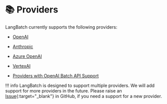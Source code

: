 # 📚 Providers

LangBatch currently supports the following providers:

<div class="grid cards" markdown>

- [OpenAI](./OpenAI.md)

- [Anthropic](./Anthropic.md)

- [Azure OpenAI](./AzureOpenAI.md)

- [VertexAI](./VertexAI.md)

- [Providers with OpenAI Batch API Support](./OpenAI.md/#other-providers-with-openai-api-support)
</div>

!!! info
    LangBatch is designed to support multiple providers. We will add support for more providers in the future. Please raise an [Issue](https://github.com/EasyLLM/langbatch/issues){:target="_blank"} in GitHub, if you need a support for a new provider. 
